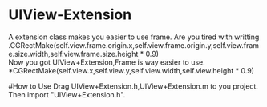 UIView-Extension
==================================================
A extension class makes you easier to use frame. Are you tired with writting             .CGRectMake(self.view.frame.origin.x,self.view.frame.origin.y,self.view.frame.size.width,self.view.frame.size.height * 0.9)<br>
Now you got UIView+Extension,Frame is way easier to use.
*CGRectMake(self.view.x,self.view.y,self.view.width,self.view.height * 0.9)<br>

#How to Use
Drag UIView+Extension.h,UIView+Extension.m to you project. Then import "UIView+Extension.h". 
